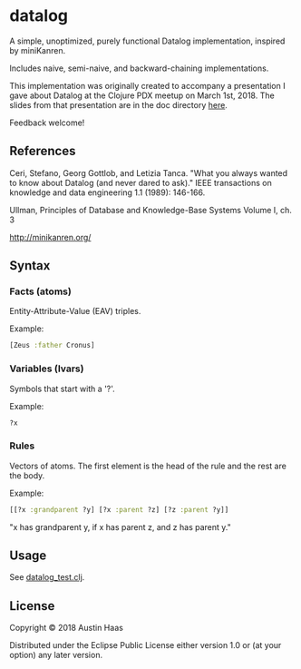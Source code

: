# datalog

A simple, unoptimized, purely functional Datalog implementation, inspired by miniKanren.

Includes naive, semi-naive, and backward-chaining implementations.

This implementation was originally created to accompany a presentation I gave about Datalog at the Clojure PDX meetup on March 1st, 2018. The slides from that presentation are in the doc directory [here](./doc/datalog-presentation.org).

Feedback welcome!

## References

Ceri, Stefano, Georg Gottlob, and Letizia Tanca. "What you always wanted to know about Datalog (and never dared to ask)." IEEE transactions on knowledge and data engineering 1.1 (1989): 146-166.

Ullman, Principles of Database and Knowledge-Base Systems Volume I, ch. 3

http://minikanren.org/

## Syntax

### Facts (atoms)
Entity-Attribute-Value (EAV) triples.

Example:
```clojure
[Zeus :father Cronus]
```
### Variables (lvars)
Symbols that start with a '?'.

Example:
```clojure
?x
```

### Rules
Vectors of atoms. The first element is the head of the rule and the rest are the body.

Example:
```clojure
[[?x :grandparent ?y] [?x :parent ?z] [?z :parent ?y]]
```
"x has grandparent y, if x has parent z, and z has parent y."

## Usage

See [datalog_test.clj](./test/pettomato/datalog_test.clj).

## License

Copyright © 2018 Austin Haas

Distributed under the Eclipse Public License either version 1.0 or (at
your option) any later version.

